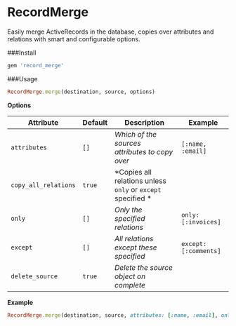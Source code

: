 # RecordMerge
Easily merge ActiveRecords in the database, copies over attributes and relations with smart and configurable options. 

###Install
```ruby
gem 'record_merge'
```

###Usage


```ruby
RecordMerge.merge(destination, source, options)
```
**Options**

Attribute | Default | Description | Example
--- | --- | --- | ---
`attributes`|`[]`| *Which of the sources attributes to copy over* | `[:name, :email]`
`copy_all_relations`| `true`| *Copies all relations unless `only` or `except` specified * | 
`only`| `[]`| *Only the specified relations* | `only: [:invoices]`
`except`| `[]` | *All relations except these specified*| `except: [:comments]`
`delete_source` | `true`| *Delete the source object on complete* 

**Example**
```ruby
RecordMerge.merge(destination, source, attributes: [:name, :email], only: [:invoices, :comments], delete_source: false)
```
